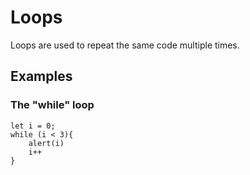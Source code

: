 # Loops
Loops are used to repeat the same code multiple times.

## Examples
### The "while" loop

```
let i = 0;
while (i < 3){
    alert(i)
    i++
}
```
